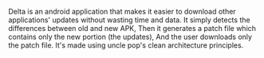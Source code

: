 Delta is an android application that makes it easier to download other applications' updates without wasting time and data. 
It simply detects the differences between old and new APK, Then it generates a patch file which contains only the new portion (the updates), And the user downloads only the patch file.
It's made using uncle pop's clean architecture principles. 
